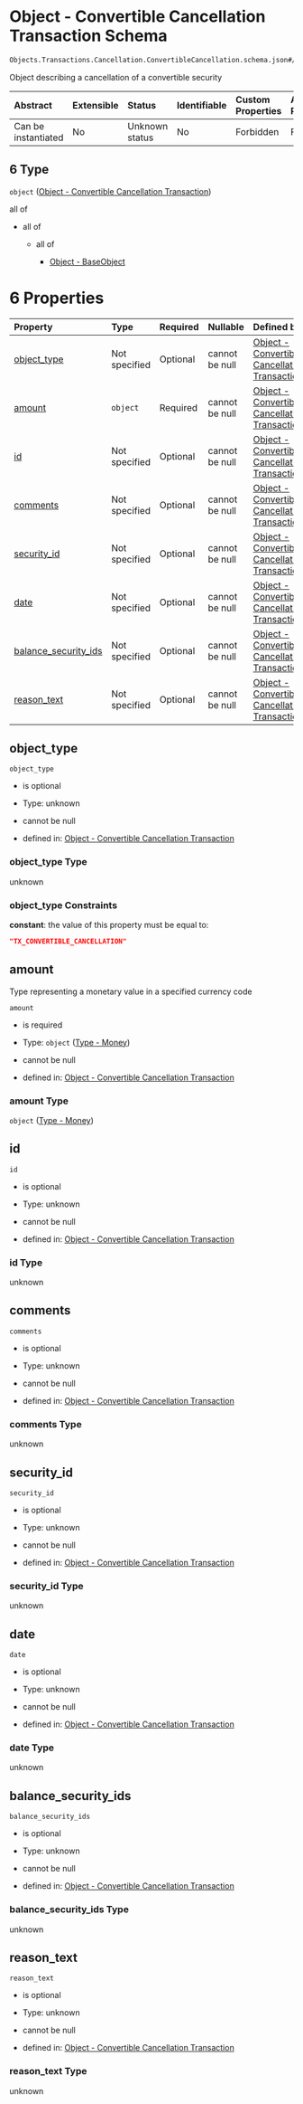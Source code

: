 # Object - Convertible Cancellation Transaction Schema

```txt
Objects.Transactions.Cancellation.ConvertibleCancellation.schema.json#/properties/transactions/items/anyOf/6
```

Object describing a cancellation of a convertible security

| Abstract            | Extensible | Status         | Identifiable | Custom Properties | Additional Properties | Access Restrictions | Defined In                                                                        |
| :------------------ | :--------- | :------------- | :----------- | :---------------- | :-------------------- | :------------------ | :-------------------------------------------------------------------------------- |
| Can be instantiated | No         | Unknown status | No           | Forbidden         | Forbidden             | none                | [CapTable.schema.json*](../../schema/CapTable.schema.json "open original schema") |

## 6 Type

`object` ([Object - Convertible Cancellation Transaction](captable-properties-captable---objectstransactionsschemajson-array-items-anyof-object---convertible-cancellation-transaction.md))

all of

*   all of

    *   all of

        *   [Object - BaseObject](issuer-allof-object---baseobject.md "check type definition")

# 6 Properties

| Property                                      | Type          | Required | Nullable       | Defined by                                                                                                                                                                                                           |
| :-------------------------------------------- | :------------ | :------- | :------------- | :------------------------------------------------------------------------------------------------------------------------------------------------------------------------------------------------------------------- |
| [object_type](#object_type)                   | Not specified | Optional | cannot be null | [Object - Convertible Cancellation Transaction](convertiblecancellation-properties-object_type.md "Objects.Transactions.Cancellation.ConvertibleCancellation.schema.json#/properties/object_type")                   |
| [amount](#amount)                             | `object`      | Required | cannot be null | [Object - Convertible Cancellation Transaction](plansecurityissuance-properties-type---money.md "Types.Money.schema.json#/properties/amount")                                                                        |
| [id](#id)                                     | Not specified | Optional | cannot be null | [Object - Convertible Cancellation Transaction](convertiblecancellation-properties-id.md "Objects.Transactions.Cancellation.ConvertibleCancellation.schema.json#/properties/id")                                     |
| [comments](#comments)                         | Not specified | Optional | cannot be null | [Object - Convertible Cancellation Transaction](convertiblecancellation-properties-comments.md "Objects.Transactions.Cancellation.ConvertibleCancellation.schema.json#/properties/comments")                         |
| [security_id](#security_id)                   | Not specified | Optional | cannot be null | [Object - Convertible Cancellation Transaction](convertiblecancellation-properties-security_id.md "Objects.Transactions.Cancellation.ConvertibleCancellation.schema.json#/properties/security_id")                   |
| [date](#date)                                 | Not specified | Optional | cannot be null | [Object - Convertible Cancellation Transaction](convertiblecancellation-properties-date.md "Objects.Transactions.Cancellation.ConvertibleCancellation.schema.json#/properties/date")                                 |
| [balance_security_ids](#balance_security_ids) | Not specified | Optional | cannot be null | [Object - Convertible Cancellation Transaction](convertiblecancellation-properties-balance_security_ids.md "Objects.Transactions.Cancellation.ConvertibleCancellation.schema.json#/properties/balance_security_ids") |
| [reason_text](#reason_text)                   | Not specified | Optional | cannot be null | [Object - Convertible Cancellation Transaction](convertiblecancellation-properties-reason_text.md "Objects.Transactions.Cancellation.ConvertibleCancellation.schema.json#/properties/reason_text")                   |

## object_type



`object_type`

*   is optional

*   Type: unknown

*   cannot be null

*   defined in: [Object - Convertible Cancellation Transaction](convertiblecancellation-properties-object_type.md "Objects.Transactions.Cancellation.ConvertibleCancellation.schema.json#/properties/object_type")

### object_type Type

unknown

### object_type Constraints

**constant**: the value of this property must be equal to:

```json
"TX_CONVERTIBLE_CANCELLATION"
```

## amount

Type representing a monetary value in a specified currency code

`amount`

*   is required

*   Type: `object` ([Type - Money](plansecurityissuance-properties-type---money.md))

*   cannot be null

*   defined in: [Object - Convertible Cancellation Transaction](plansecurityissuance-properties-type---money.md "Types.Money.schema.json#/properties/amount")

### amount Type

`object` ([Type - Money](plansecurityissuance-properties-type---money.md))

## id



`id`

*   is optional

*   Type: unknown

*   cannot be null

*   defined in: [Object - Convertible Cancellation Transaction](convertiblecancellation-properties-id.md "Objects.Transactions.Cancellation.ConvertibleCancellation.schema.json#/properties/id")

### id Type

unknown

## comments



`comments`

*   is optional

*   Type: unknown

*   cannot be null

*   defined in: [Object - Convertible Cancellation Transaction](convertiblecancellation-properties-comments.md "Objects.Transactions.Cancellation.ConvertibleCancellation.schema.json#/properties/comments")

### comments Type

unknown

## security_id



`security_id`

*   is optional

*   Type: unknown

*   cannot be null

*   defined in: [Object - Convertible Cancellation Transaction](convertiblecancellation-properties-security_id.md "Objects.Transactions.Cancellation.ConvertibleCancellation.schema.json#/properties/security_id")

### security_id Type

unknown

## date



`date`

*   is optional

*   Type: unknown

*   cannot be null

*   defined in: [Object - Convertible Cancellation Transaction](convertiblecancellation-properties-date.md "Objects.Transactions.Cancellation.ConvertibleCancellation.schema.json#/properties/date")

### date Type

unknown

## balance_security_ids



`balance_security_ids`

*   is optional

*   Type: unknown

*   cannot be null

*   defined in: [Object - Convertible Cancellation Transaction](convertiblecancellation-properties-balance_security_ids.md "Objects.Transactions.Cancellation.ConvertibleCancellation.schema.json#/properties/balance_security_ids")

### balance_security_ids Type

unknown

## reason_text



`reason_text`

*   is optional

*   Type: unknown

*   cannot be null

*   defined in: [Object - Convertible Cancellation Transaction](convertiblecancellation-properties-reason_text.md "Objects.Transactions.Cancellation.ConvertibleCancellation.schema.json#/properties/reason_text")

### reason_text Type

unknown
